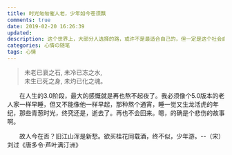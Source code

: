 ```yaml
---
title: 时光匆匆催人老，少年如今苍须飘
comments: true
date: 2019-02-20 16:26:39
updated:
description: 这个世界上，大部分人选择的路，或许不是最适合自己的，但一定是这个社会自然选择的结果。
categories: 心情の随笔
tags: 心情
---
```


> 未老已衰之石, 未冷已冻之水,  
> 未生已死之身, 未灼已化之魂。


&emsp;&emsp;在人生的3.0阶段，最大的感慨就是再也熬不起夜了。我必须像个5.0版本的老人家一样早睡，但又不能像他一样早起，那种熬个通宵，睡一觉又生龙活虎的年纪，那些青葱时光，终究还是，逝去了。再也不会回来。嗯，的确是个悲伤的故事啊。  


&emsp;&emsp;故人今在否？旧江山浑是新愁。欲买桂花同载酒，终不似，少年游。--（宋）刘过《唐多令·芦叶满汀洲》  

